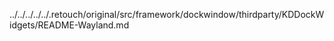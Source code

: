 ../../../../../.retouch/original/src/framework/dockwindow/thirdparty/KDDockWidgets/README-Wayland.md